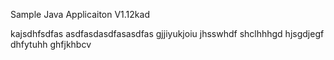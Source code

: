 
Sample Java Applicaiton V1.12kad

kajsdhfsdfas
asdfasdasdfasasdfas
gjjiyukjoiu
jhsswhdf
shclhhhgd
hjsgdjegf
dhfytuhh
ghfjkhbcv
